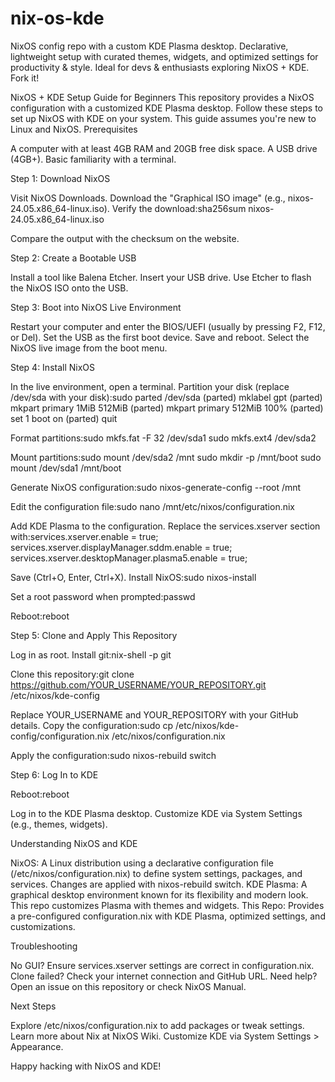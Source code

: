 # nix-os-kde
NixOS config repo with a custom KDE Plasma desktop. Declarative, lightweight setup with curated themes, widgets, and optimized settings for productivity &amp; style. Ideal for devs &amp; enthusiasts exploring NixOS + KDE. Fork it!

NixOS + KDE Setup Guide for Beginners
This repository provides a NixOS configuration with a customized KDE Plasma desktop. Follow these steps to set up NixOS with KDE on your system. This guide assumes you're new to Linux and NixOS.
Prerequisites

A computer with at least 4GB RAM and 20GB free disk space.
A USB drive (4GB+).
Basic familiarity with a terminal.

Step 1: Download NixOS

Visit NixOS Downloads.
Download the "Graphical ISO image" (e.g., nixos-24.05.x86_64-linux.iso).
Verify the download:sha256sum nixos-24.05.x86_64-linux.iso

Compare the output with the checksum on the website.

Step 2: Create a Bootable USB

Install a tool like Balena Etcher.
Insert your USB drive.
Use Etcher to flash the NixOS ISO onto the USB.

Step 3: Boot into NixOS Live Environment

Restart your computer and enter the BIOS/UEFI (usually by pressing F2, F12, or Del).
Set the USB as the first boot device.
Save and reboot.
Select the NixOS live image from the boot menu.

Step 4: Install NixOS

In the live environment, open a terminal.
Partition your disk (replace /dev/sda with your disk):sudo parted /dev/sda
(parted) mklabel gpt
(parted) mkpart primary 1MiB 512MiB
(parted) mkpart primary 512MiB 100%
(parted) set 1 boot on
(parted) quit


Format partitions:sudo mkfs.fat -F 32 /dev/sda1
sudo mkfs.ext4 /dev/sda2


Mount partitions:sudo mount /dev/sda2 /mnt
sudo mkdir -p /mnt/boot
sudo mount /dev/sda1 /mnt/boot


Generate NixOS configuration:sudo nixos-generate-config --root /mnt


Edit the configuration file:sudo nano /mnt/etc/nixos/configuration.nix


Add KDE Plasma to the configuration. Replace the services.xserver section with:services.xserver.enable = true;
services.xserver.displayManager.sddm.enable = true;
services.xserver.desktopManager.plasma5.enable = true;


Save (Ctrl+O, Enter, Ctrl+X).
Install NixOS:sudo nixos-install


Set a root password when prompted:passwd


Reboot:reboot



Step 5: Clone and Apply This Repository

Log in as root.
Install git:nix-shell -p git


Clone this repository:git clone https://github.com/YOUR_USERNAME/YOUR_REPOSITORY.git /etc/nixos/kde-config

Replace YOUR_USERNAME and YOUR_REPOSITORY with your GitHub details.
Copy the configuration:sudo cp /etc/nixos/kde-config/configuration.nix /etc/nixos/configuration.nix


Apply the configuration:sudo nixos-rebuild switch



Step 6: Log In to KDE

Reboot:reboot


Log in to the KDE Plasma desktop.
Customize KDE via System Settings (e.g., themes, widgets).

Understanding NixOS and KDE

NixOS: A Linux distribution using a declarative configuration file (/etc/nixos/configuration.nix) to define system settings, packages, and services. Changes are applied with nixos-rebuild switch.
KDE Plasma: A graphical desktop environment known for its flexibility and modern look. This repo customizes Plasma with themes and widgets.
This Repo: Provides a pre-configured configuration.nix with KDE Plasma, optimized settings, and customizations.

Troubleshooting

No GUI? Ensure services.xserver settings are correct in configuration.nix.
Clone failed? Check your internet connection and GitHub URL.
Need help? Open an issue on this repository or check NixOS Manual.

Next Steps

Explore /etc/nixos/configuration.nix to add packages or tweak settings.
Learn more about Nix at NixOS Wiki.
Customize KDE via System Settings > Appearance.

Happy hacking with NixOS and KDE!

